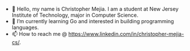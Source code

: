 - 👋 Hello, my name is Christopher Mejia. I am a student at New Jersey Institute of Technology, major in Computer Science.
- 🌱 I’m currently learning Go and interested in building programming languages.
- 📫 How to reach me @ https://www.linkedin.com/in/christopher-mejia-cs/.
